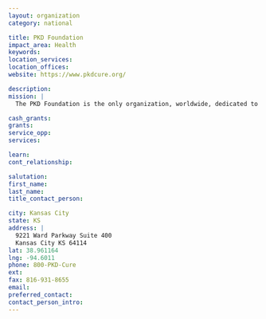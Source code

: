 ```yaml
---
layout: organization
category: national

title: PKD Foundation
impact_area: Health
keywords: 
location_services: 
location_offices: 
website: https://www.pkdcure.org/

description: 
mission: |
  The PKD Foundation is the only organization, worldwide, dedicated to promoting research to find a cure for polycystic kidney disease (PKD) and improving the care and treatment of those it affects. Our vision is that “no one suffers the full effects of PKD.” In 2007, the PKD Foundation will fund more than $4.2 million in vital PKD research and lobby the federal government for millions more. In addition to funding research, the PKD Foundation provides a forum for patients, family and friends through more than 70 volunteer-led  across the country and the world and holds the annual Walk for PKD  held each year on the third weekend in September, andand the National Convention on PKD the only conerence in the world for PKD patients and medical professionals.The PKD Foundation was established in 1982 by Joseph H. Bruening and Jared J. Grantham, MD, and is headquartered in Kansas City, MO. 

cash_grants: 
grants: 
service_opp: 
services: 

learn: 
cont_relationship: 

salutation: 
first_name: 
last_name: 
title_contact_person: 

city: Kansas City
state: KS
address: |
  9221 Ward Parkway Suite 400  
  Kansas City KS 64114
lat: 38.961164
lng: -94.6011
phone: 800-PKD-Cure
ext: 
fax: 816-931-8655
email: 
preferred_contact: 
contact_person_intro: 
---
```


